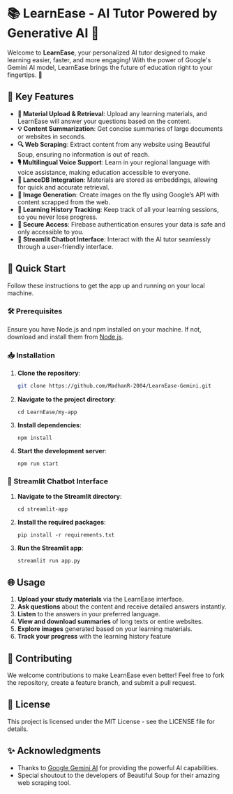 # 📚 LearnEase - AI Tutor Powered by Generative AI 🌟

Welcome to **LearnEase**, your personalized AI tutor designed to make learning easier, faster, and more engaging! With the power of Google's Gemini AI model, LearnEase brings the future of education right to your fingertips. 🚀

## 🌟 Key Features

- **📝 Material Upload & Retrieval**: Upload any learning materials, and LearnEase will answer your questions based on the content.
- **💡 Content Summarization**: Get concise summaries of large documents or websites in seconds.
- **🔍 Web Scraping**: Extract content from any website using Beautiful Soup, ensuring no information is out of reach.
- **🎙️ Multilingual Voice Support**: Learn in your regional language with voice assistance, making education accessible to everyone.
- **💾 LanceDB Integration**: Materials are stored as embeddings, allowing for quick and accurate retrieval.
- **🎨 Image Generation**: Create images on the fly using Google’s API with content scrapped from the web.
- **📜 Learning History Tracking**: Keep track of all your learning sessions, so you never lose progress.
- **🔐 Secure Access**: Firebase authentication ensures your data is safe and only accessible to you.
- **🤖 Streamlit Chatbot Interface**: Interact with the AI tutor seamlessly through a user-friendly interface.

## 🚀 Quick Start

Follow these instructions to get the app up and running on your local machine.

### 🛠️ Prerequisites

Ensure you have Node.js and npm installed on your machine. If not, download and install them from [Node.js](https://nodejs.org/).

### 📥 Installation

1. **Clone the repository**:
   ```bash
   git clone https://github.com/MadhanR-2004/LearnEase-Gemini.git
1.  **Navigate to the project directory**:


    `cd LearnEase/my-app`

2.  **Install dependencies**:

    `npm install`

3.  **Start the development server**:



    `npm run start`

### 🎨 Streamlit Chatbot Interface

1.  **Navigate to the Streamlit directory**:

    `cd streamlit-app`

2.  **Install the required packages**:

    `pip install -r requirements.txt`

3.  **Run the Streamlit app**:

    `streamlit run app.py`

🌐 Usage
--------

1.  **Upload your study materials** via the LearnEase interface.
2.  **Ask questions** about the content and receive detailed answers instantly.
3.  **Listen** to the answers in your preferred language.
4.  **View and download summaries** of long texts or entire websites.
5.  **Explore images** generated based on your learning materials.
6.  **Track your progress** with the learning history feature

🚀 Contributing
---------------

We welcome contributions to make LearnEase even better! Feel free to fork the repository, create a feature branch, and submit a pull request.

📄 License
----------

This project is licensed under the MIT License - see the LICENSE file for details.

✨ Acknowledgments
-----------------

-   Thanks to [Google Gemini AI](https://ai.google.dev/competition) for providing the powerful AI capabilities.
-   Special shoutout to the developers of Beautiful Soup for their amazing web scraping tool.
